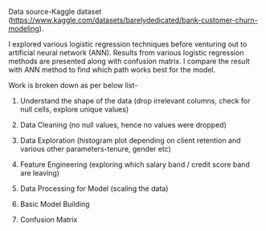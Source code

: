 Data source-Kaggle dataset (https://www.kaggle.com/datasets/barelydedicated/bank-customer-churn-modeling).

I explored various logistic regression techniques before venturing out to artificial neural network (ANN).
Results from various logistic regression methods are presented along with confusion matrix. 
I compare the result with ANN method to find which path works best for the model. 

Work is broken down as per below list-

1.	Understand the shape of the data (drop irrelevant columns, check for null cells, explore unique values)

2.	Data Cleaning (no null values, hence no values were dropped)

3.	Data Exploration (histogram plot depending on client retention and various other parameters-tenure, gender etc)

4.	Feature Engineering (exploring which salary band / credit score band are leaving)

5.	Data Processing for Model (scaling the data)

6.	Basic Model Building 

7.	Confusion Matrix
